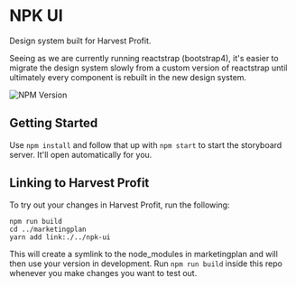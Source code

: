 # NPK UI

Design system built for Harvest Profit.

Seeing as we are currently running reactstrap (bootstrap4), it's easier to migrate the design system slowly from a custom version of reactstrap until ultimately every component is rebuilt in the new design system.

![NPM Version](https://img.shields.io/npm/v/%40harvest-profit%2Fnpk)


## Getting Started

Use `npm install` and follow that up with `npm start` to start the storyboard server. It'll open automatically for you.

## Linking to Harvest Profit

To try out your changes in Harvest Profit, run the following:

```
npm run build
cd ../marketingplan
yarn add link:./../npk-ui
```

This will create a symlink to the node_modules in marketingplan and will then use your version in development. Run `npm run build` inside this repo whenever you make changes you want to test out.
